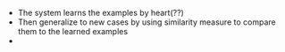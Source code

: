 - The system learns the examples by heart(??)
- Then generalize to new cases by using similarity measure to compare them to the learned examples
- 
